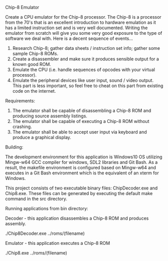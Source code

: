 Chip-8 Emulator

Create a CPU emulator for the Chip-8 processor. The Chip-8 is a processor from the 70's that is an excellent introduction to hardware emulation as it has a limited instruction set and is very well documented. Writing the emulator from scratch will give you some very good exposure to the type of software we deal with. Here is a decent sequence of events...

1. Research Chip-8; gather data sheets / instruction set info; gather some sample Chip-8 ROMs.
2. Create a disassembler and make sure it produces sensible output for a known good ROM.
3. Emulate the CPU (i.e. handle sequences of opcodes with your virtual processor).
4. Emulate the peripheral devices like user input, sound / video output. This part is less important, so feel free to cheat on this part from existing code on the internet.

Requirements:

1. The emulator shall be capable of disassembling a Chip-8 ROM and producing source assembly listings.
2. The emulator shall be capable of executing a Chip-8 ROM without crashing.
3. The emulator shall be able to accept user input via keyboard and produce a graphical display.

Building:

The development environment for this application is Windows10 OS utilizing Mingw-w64 GCC compiler for windows, SDL2 libraries and Git Bash.  As a result, the makefile environment is configured based on Mingw-w64 and executes in a Git Bash environment which is the equivalent of an xterm for Windows.  

This project consists of two executable binary files: ChipDecoder.exe and Chip8.exe.  These files can be generated by executing the default make command in the src directory.

Running applications from bin directory:

Decoder - this application disassembles a Chip-8 ROM and produces assembly.

./Chip8Decoder.exe ../roms/(filename)
  
Emulator - this application executes a Chip-8 ROM

./Chip8.exe ../roms/(filename)

